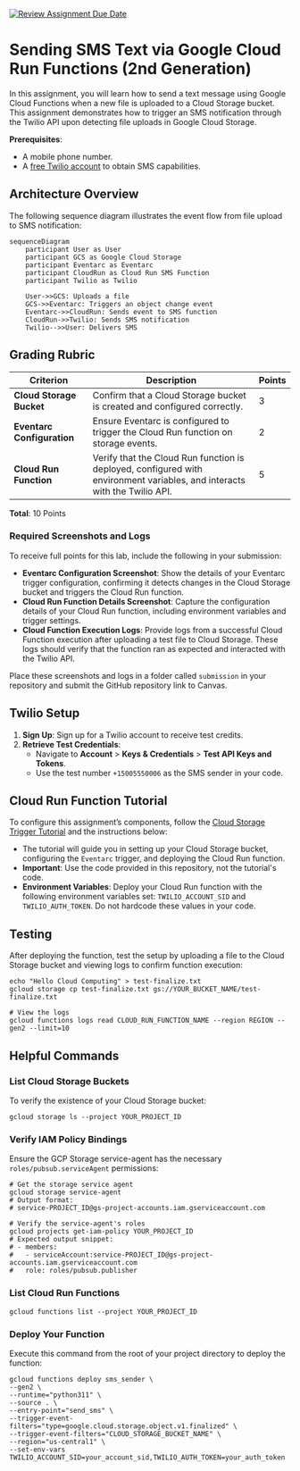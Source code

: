 [![Review Assignment Due Date](https://classroom.github.com/assets/deadline-readme-button-22041afd0340ce965d47ae6ef1cefeee28c7c493a6346c4f15d667ab976d596c.svg)](https://classroom.github.com/a/W9H69NC9)
# Sending SMS Text via Google Cloud Run Functions (2nd Generation)

In this assignment, you will learn how to send a text message using Google Cloud Functions when a new file is uploaded to a Cloud Storage bucket. This assignment demonstrates how to trigger an SMS notification through the Twilio API upon detecting file uploads in Google Cloud Storage.

**Prerequisites**: 
- A mobile phone number.
- A [free Twilio account](https://www.twilio.com/try-twilio) to obtain SMS capabilities.

## Architecture Overview

The following sequence diagram illustrates the event flow from file upload to SMS notification:

```mermaid
sequenceDiagram
    participant User as User
    participant GCS as Google Cloud Storage
    participant Eventarc as Eventarc
    participant CloudRun as Cloud Run SMS Function
    participant Twilio as Twilio

    User->>GCS: Uploads a file
    GCS->>Eventarc: Triggers an object change event
    Eventarc->>CloudRun: Sends event to SMS function
    CloudRun->>Twilio: Sends SMS notification
    Twilio-->>User: Delivers SMS
```

## Grading Rubric

| Criterion                        | Description                                                                              | Points |
|----------------------------------|------------------------------------------------------------------------------------------|--------|
| **Cloud Storage Bucket**         | Confirm that a Cloud Storage bucket is created and configured correctly.                  | 3      |
| **Eventarc Configuration**       | Ensure Eventarc is configured to trigger the Cloud Run function on storage events.       | 2      |
| **Cloud Run Function**           | Verify that the Cloud Run function is deployed, configured with environment variables, and interacts with the Twilio API. | 5      |

**Total**: 10 Points

### Required Screenshots and Logs

To receive full points for this lab, include the following in your submission:

- **Eventarc Configuration Screenshot**: Show the details of your Eventarc trigger configuration, confirming it detects changes in the Cloud Storage bucket and triggers the Cloud Run function.
- **Cloud Run Function Details Screenshot**: Capture the configuration details of your Cloud Run function, including environment variables and trigger settings.
- **Cloud Function Execution Logs**: Provide logs from a successful Cloud Function execution after uploading a test file to Cloud Storage. These logs should verify that the function ran as expected and interacted with the Twilio API.

Place these screenshots and logs in a folder called `submission` in your repository and submit the GitHub repository link to Canvas.

## Twilio Setup

1. **Sign Up**: Sign up for a Twilio account to receive test credits.
2. **Retrieve Test Credentials**:
   - Navigate to **Account** > **Keys & Credentials** > **Test API Keys and Tokens**.
   - Use the test number `+15005550006` as the SMS sender in your code.

## Cloud Run Function Tutorial

To configure this assignment’s components, follow the [Cloud Storage Trigger Tutorial](https://cloud.google.com/functions/docs/tutorials/storage#functions-prepare-environment-python) and the instructions below:
- The tutorial will guide you in setting up your Cloud Storage bucket, configuring the `Eventarc` trigger, and deploying the Cloud Run function.
- **Important**: Use the code provided in this repository, not the tutorial's code.
- **Environment Variables**: Deploy your Cloud Run function with the following environment variables set: `TWILIO_ACCOUNT_SID` and `TWILIO_AUTH_TOKEN`. Do not hardcode these values in your code.

## Testing

After deploying the function, test the setup by uploading a file to the Cloud Storage bucket and viewing logs to confirm function execution:

```shell
echo "Hello Cloud Computing" > test-finalize.txt
gcloud storage cp test-finalize.txt gs://YOUR_BUCKET_NAME/test-finalize.txt

# View the logs
gcloud functions logs read CLOUD_RUN_FUNCTION_NAME --region REGION --gen2 --limit=10
```

## Helpful Commands

### List Cloud Storage Buckets
To verify the existence of your Cloud Storage bucket:
```shell
gcloud storage ls --project YOUR_PROJECT_ID
```

### Verify IAM Policy Bindings
Ensure the GCP Storage service-agent has the necessary `roles/pubsub.serviceAgent` permissions:
```shell
# Get the storage service agent
gcloud storage service-agent
# Output format:
# service-PROJECT_ID@gs-project-accounts.iam.gserviceaccount.com

# Verify the service-agent's roles
gcloud projects get-iam-policy YOUR_PROJECT_ID
# Expected output snippet:
# - members:
#   - serviceAccount:service-PROJECT_ID@gs-project-accounts.iam.gserviceaccount.com
#   role: roles/pubsub.publisher
```

### List Cloud Run Functions

```shell
gcloud functions list --project YOUR_PROJECT_ID
```

### Deploy Your Function
Execute this command from the root of your project directory to deploy the function:
```shell
gcloud functions deploy sms_sender \
--gen2 \
--runtime="python311" \
--source . \
--entry-point="send_sms" \
--trigger-event-filters="type=google.cloud.storage.object.v1.finalized" \
--trigger-event-filters="CLOUD_STORAGE_BUCKET_NAME" \
--region="us-central1" \
--set-env-vars TWILIO_ACCOUNT_SID=your_account_sid,TWILIO_AUTH_TOKEN=your_auth_token
```
